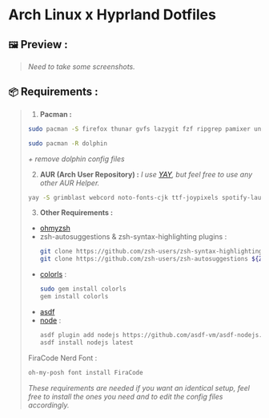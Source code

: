 # Arch Linux x Hyprland Dotfiles

## `🖼️` Preview :
> *Need to take some screenshots.*

## `📦` Requirements :
> 1. **Pacman :**
> ```bash
> sudo pacman -S firefox thunar gvfs lazygit fzf ripgrep pamixer unzip dotnet-runtime dotnet-sdk dunst wl-clipboard wev swww brightnessctl power-profiles-daemon ruby zsh hyprlock waybar neofetch nwg-look neovim curl git cliphist pavucontrol github-cli bluez bluez-utils blueman 
> ```
> ```bash
> sudo pacman -R dolphin 
> ```
> *+ remove dolphin config files*
> 
> 2. **AUR (Arch User Repository) :**
> *I use [YAY](https://github.com/Jguer/yay), but feel free to use any other AUR Helper.*
> ```bash
> yay -S grimblast webcord noto-fonts-cjk ttf-joypixels spotify-launcher oh-my-posh waypaper catppuccin-gtk-theme-mocha nbfc-linux
> ```
> 3. **Other Requirements :**
> - [ohmyzsh](https://ohmyz.sh/)
> - zsh-autosuggestions & zsh-syntax-highlighting plugins :
>   ```bash
>   git clone https://github.com/zsh-users/zsh-syntax-highlighting.git ${ZSH_CUSTOM:-~/.oh-my-zsh/custom}/plugins/zsh-syntax-highlighting
>   git clone https://github.com/zsh-users/zsh-autosuggestions ${ZSH_CUSTOM:-~/.oh-my-zsh/custom}/plugins/zsh-autosuggestions
>   ```
> - [colorls](https://github.com/athityakumar/colorls) :
>   ```bash
>   sudo gem install colorls
>   gem install colorls
>   ```
> - [asdf](https://asdf-vm.com/)
> - [node](https://nodejs.org/en) :
>   ```bash
>   asdf plugin add nodejs https://github.com/asdf-vm/asdf-nodejs.git
>   asdf install nodejs latest
>   ```
> FiraCode Nerd Font :
>   ```bash
>   oh-my-posh font install FiraCode
>   ```
> 
> *These requirements are needed if you want an identical setup, feel free to install the ones you need and to edit the config files accordingly.*
